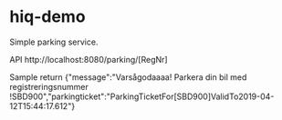 # hiq-demo

Simple parking service. 

API
http://localhost:8080/parking/[RegNr]

Sample return
{"message":"Varsågodaaaa! Parkera din bil med registreringsnummer !SBD900","parkingticket":"ParkingTicketFor[SBD900]ValidTo2019-04-12T15:44:17.612"}